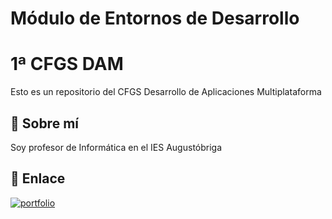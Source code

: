 # Módulo de Entornos de Desarrollo
# 1ª CFGS DAM

Esto es un repositorio del CFGS Desarrollo de Aplicaciones Multiplataforma


## 🚀 Sobre mí
Soy profesor de Informática en el IES Augustóbriga


## 🔗 Enlace
[![portfolio](https://img.shields.io/badge/web-000?style=for-the-badge&logo=ko-fi&logoColor=white)](https://iesaugustobriga.educarex.es//)


